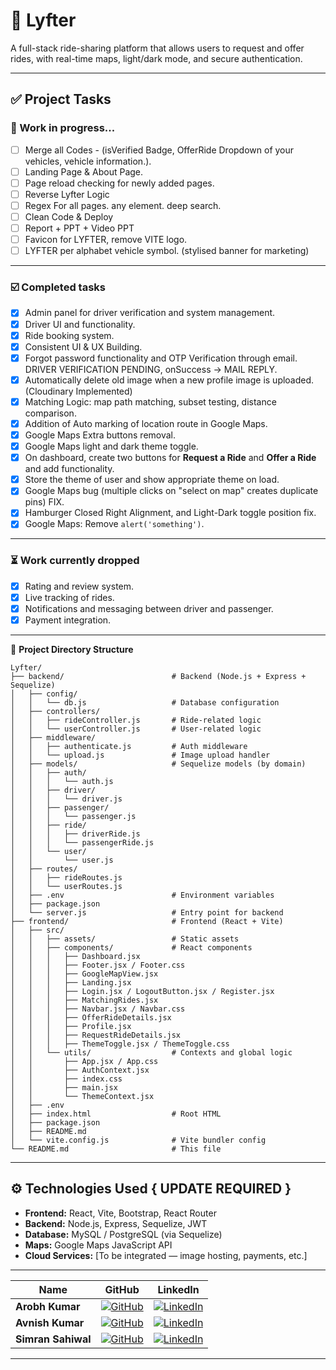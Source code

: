# 🚗 Lyfter

A full-stack ride-sharing platform that allows users to request and offer rides, with real-time maps, light/dark mode, and secure authentication.

---

## ✅ Project Tasks

### 🔧 Work in progress...

- [ ] Merge all Codes - (isVerified Badge, OfferRide Dropdown of your vehicles, vehicle information.).
- [ ] Landing Page & About Page.
- [ ] Page reload checking for newly added pages.
- [ ] Reverse Lyfter Logic
- [ ] Regex For all pages. any element. deep search.
- [ ] Clean Code & Deploy
- [ ] Report + PPT + Video PPT
- [ ] Favicon for LYFTER, remove VITE logo.
- [ ] LYFTER per alphabet vehicle symbol. (stylised banner for marketing)

---

### ☑️ Completed tasks
- [x] Admin panel for driver verification and system management.
- [x] Driver UI and functionality.
- [x] Ride booking system.
- [x] Consistent UI & UX Building.
- [x] Forgot password functionality and OTP Verification through email. DRIVER VERIFICATION PENDING, onSuccess -> MAIL REPLY.
- [x] Automatically delete old image when a new profile image is uploaded. (Cloudinary Implemented)
- [x] Matching Logic: map path matching, subset testing, distance comparison.
- [x] Addition of Auto marking of location route in Google Maps.
- [x] Google Maps Extra buttons removal.
- [x] Google Maps light and dark theme toggle.
- [x] On dashboard, create two buttons for **Request a Ride** and **Offer a Ride** and add functionality.
- [x] Store the theme of user and show appropriate theme on load.
- [x] Google Maps bug (multiple clicks on "select on map" creates duplicate pins) FIX.
- [x] Hamburger Closed Right Alignment, and Light-Dark toggle position fix.
- [x] Google Maps: Remove `alert('something')`.

---

### ⏳ Work currently dropped
- [x] Rating and review system.
- [x] Live tracking of rides.
- [x] Notifications and messaging between driver and passenger.
- [x] Payment integration.

---
📁 **Project Directory Structure**
```
Lyfter/
├── backend/                        # Backend (Node.js + Express + Sequelize)
│   ├── config/
│   │   └── db.js                   # Database configuration
│   ├── controllers/
│   │   ├── rideController.js       # Ride-related logic
│   │   └── userController.js       # User-related logic
│   ├── middleware/
│   │   ├── authenticate.js         # Auth middleware
│   │   └── upload.js               # Image upload handler
│   ├── models/                     # Sequelize models (by domain)
│   │   ├── auth/
│   │   │   └── auth.js
│   │   ├── driver/
│   │   │   └── driver.js
│   │   ├── passenger/
│   │   │   └── passenger.js
│   │   ├── ride/
│   │   │   ├── driverRide.js   
│   │   │   └── passengerRide.js
│   │   └── user/
│   │       └── user.js
│   ├── routes/
│   │   ├── rideRoutes.js
│   │   └── userRoutes.js
│   ├── .env                        # Environment variables
│   ├── package.json
│   └── server.js                   # Entry point for backend
├── frontend/                       # Frontend (React + Vite)
│   ├── src/
│   │   ├── assets/                 # Static assets
│   │   ├── components/             # React components
│   │   │   ├── Dashboard.jsx
│   │   │   ├── Footer.jsx / Footer.css
│   │   │   ├── GoogleMapView.jsx
│   │   │   ├── Landing.jsx
│   │   │   ├── Login.jsx / LogoutButton.jsx / Register.jsx
│   │   │   ├── MatchingRides.jsx
│   │   │   ├── Navbar.jsx / Navbar.css
│   │   │   ├── OfferRideDetails.jsx
│   │   │   ├── Profile.jsx
│   │   │   ├── RequestRideDetails.jsx
│   │   │   ├── ThemeToggle.jsx / ThemeToggle.css
│   │   └── utils/                  # Contexts and global logic
│   │       ├── App.jsx / App.css
│   │       ├── AuthContext.jsx
│   │       ├── index.css
│   │       ├── main.jsx
│   │       └── ThemeContext.jsx
│   ├── .env
│   ├── index.html                  # Root HTML
│   ├── package.json
│   ├── README.md
│   └── vite.config.js              # Vite bundler config
└── README.md                       # This file
```
---

## ⚙️ Technologies Used { UPDATE REQUIRED }

- **Frontend:** React, Vite, Bootstrap, React Router
- **Backend:** Node.js, Express, Sequelize, JWT
- **Database:** MySQL / PostgreSQL (via Sequelize)
- **Maps:** Google Maps JavaScript API
- **Cloud Services:** [To be integrated — image hosting, payments, etc.]

---
| Name               | GitHub                                                                                                                                              | LinkedIn                                                                                                                                                       |
| ------------------ | --------------------------------------------------------------------------------------------------------------------------------------------------- | -------------------------------------------------------------------------------------------------------------------------------------------------------------- |
| **Arobh Kumar**    | [![GitHub](https://img.shields.io/badge/@Arobh-181717?style=for-the-badge\&logo=github\&logoColor=white)](https://github.com/Arobh)                 | [![LinkedIn](https://img.shields.io/badge/arobh-0A66C2?style=for-the-badge\&logo=linkedin\&logoColor=white)](https://linkedin.com/in/arobh)                    |
| **Avnish Kumar**   | [![GitHub](https://img.shields.io/badge/@avnishkt2783-181717?style=for-the-badge\&logo=github\&logoColor=white)](https://github.com/avnishkt2783)   | [![LinkedIn](https://img.shields.io/badge/avnishkt2783-0A66C2?style=for-the-badge\&logo=linkedin\&logoColor=white)](https://linkedin.com/in/avnishkt2783)      |
| **Simran Sahiwal** | [![GitHub](https://img.shields.io/badge/@simransahiwal-181717?style=for-the-badge\&logo=github\&logoColor=white)](https://github.com/simransahiwal) | [![LinkedIn](https://img.shields.io/badge/simran--sahiwal-0A66C2?style=for-the-badge\&logo=linkedin\&logoColor=white)](https://linkedin.com/in/simran-sahiwal) |

---